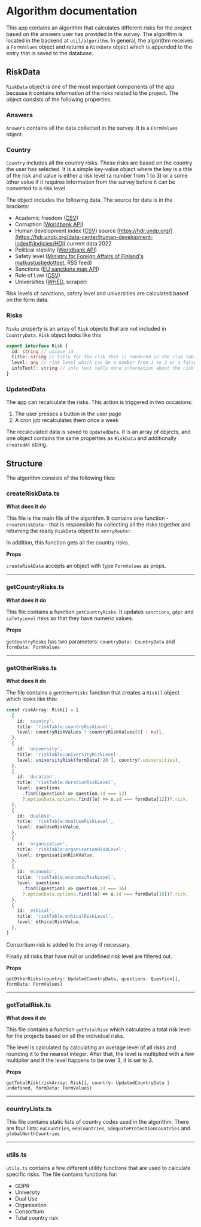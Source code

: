 # Algorithm documentation

This app contains an algorithm that calculates different risks for the project based on the answers user has provided in the survey. The algorithm is located in the backend at `util/algorithm`. In general, the algorithm receives a `FormValues` object and returns a `RiskData` object which is appended to the entry that is saved to the database.

## RiskData

`RiskData` object is one of the most important components of the app because it contains information of the risks related to the project. The object consists of the following properties.

### Answers

`Answers` contains all the data collected in the survey. It is a `FormValues` object.

### Country

`Country` includes all the country risks. These risks are based on the country the user has selected. It is a simple key-value object where the key is a title of the risk and value is either a risk level (a number from 1 to 3) or a some other value if it requires information from the survey before it can be converted to a risk level.

The object includes the following data. The source for data is in the brackets:

- Academic freedom ([CSV](../src/server/data/academicfreedom/academicfreedom.csv))
- Corruption ([Worldbank API](https://api.worldbank.org/v2))
- Human development index ([CSV](../src/server/data/humanDevelopment/humanDevelopment.csv)) source [https://hdr.undp.org/](https://hdr.undp.org/data-center/human-development-index#/indicies/HDI) current data 2022
- Political stability ([Worldbank API](https://api.worldbank.org/v2))
- Safety level ([Ministry for Foreign Affairs of Finland's matkustustiedotteet](https://um.fi/o/rss?dctype=matkustustiedotteet), RSS feed)
- Sanctions ([EU sanctions map API](https://sanctionsmap.eu/api/v1/regime))
- Rule of Law ([CSV](../src/server/data/ruleOfLaw/ruleOfLaw.csv))
- Universities ([WHED](https://whed.net/results_institutions.php), scraper)

Risk levels of sanctions, safety level and universities are calculated based on the form data.

### Risks

`Risks` property is an array of `Risk` objects that are not included in `CountryData`. `Risk` object looks like this

```typescript
export interface Risk {
  id: string // unique id
  title: string // title for the risk that is rendered in the risk table
  level: any // risk level which can be a number from 1 to 3 or a falsy value
  infoText?: string // info text tells more information about the risk level and if the level requires some additional actions. The text is appended to the risk object in the client-side.
}
```

### UpdatedData

The app can recalculate the risks. This action is triggered in two occasions:

1. The user presses a button in the user page
2. A cron job recalculates them once a week

The recalculated data is saved to `UpdatedData`. It is an array of objects, and one object contains the same properties as `RiskData` and additionally `createdAt` string.

## Structure

The algorithm consists of the following files:

### createRiskData.ts

**What does it do**

This file is the main file of the algorithm. It contains one function - `createRiskData` - that is responsible for collecting all the risks together and returning the ready `RiskData` object to `entryRouter`.

In addition, this function gets all the country risks.

**Props**

`createRiskData` accepts an object with type `FormValues` as props.

---

### getCountryRisks.ts

**What does it do**

This file contains a function `getCountryRisks`. It updates `sanctions`, `gdpr` and `safetyLevel` risks so that they have numeric values.

**Props**

`getCountryRisks` has two parameters: `countryData: CountryData` and `formData: FormValues`

---

### getOtherRisks.ts

**What does it do**

The file contains a `getOtherRisks` function that creates a `Risk[]` object which looks like this:

```typescript
const riskArray: Risk[] = [
  {
    id: 'country',
    title: 'riskTable:countryRiskLevel',
    level: countryRiskValues ? countryRiskValues[0] : null,
  },
  {
    id: 'university',
    title: 'riskTable:universityRiskLevel',
    level: universityRisk(formData['20'], country?.universities),
  },
  {
    id: 'duration',
    title: 'riskTable:durationRiskLevel',
    level: questions
      .find((question) => question.id === 12)
      ?.optionData.options.find((o) => o.id === formData[12])?.risk,
  },
  {
    id: 'dualUse',
    title: 'riskTable:dualUseRiskLevel',
    level: dualUseRiskValue,
  },
  {
    id: 'organisation',
    title: 'riskTable:organisationRiskLevel',
    level: organisationRiskValue,
  },
  {
    id: 'economic',
    title: 'riskTable:economicRiskLevel',
    level: questions
      .find((question) => question.id === 16)
      ?.optionData.options.find((o) => o.id === formData[16])?.risk,
  },
  {
    id: 'ethical',
    title: 'riskTable:ethicalRiskLevel',
    level: ethicalRiskValue,
  },
]
```

Consortium risk is added to the array if necessary.

Finally all risks that have null or undefined risk level are filtered out.

**Props**

`getOtherRisks(country: UpdatedCountryData, questions: Question[], formData: FormValues)`

---

### getTotalRisk.ts

**What does it do**

This file contains a function `getTotalRisk` which calculates a total risk level for the projects based on all the individual risks.

The level is calculated by calculating an average level of all risks and rounding it to the nearest integer. After that, the level is multiplied with a few multiplier and if the level happens to be over 3, it is set to 3.

**Props**

`getTotalRisk(riskArray: Risk[], country: UpdatedCountryData | undefined, formData: FormValues)`

---

### countryLists.ts

This file contains static lists of country codes used in the algorithm. There are four lists: `euCountries`, `eeaCountries`, `adequateProtectionCountries` and `globalNorthCountries`

---

### utils.ts

`utils.ts` contains a few different utility functions that are used to calculate specific risks. The file contains functions for:

- GDPR
- University
- Dual Use
- Organisation
- Consortium
- Total country risk
